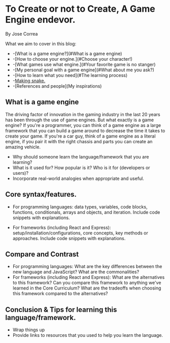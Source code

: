 # To Create or not to Create, A Game Engine endevor. 

By Jose Correa

What we aim to cover in this blog:
* -[What is a game engine?](#What is a game engine)
* -[How to choose your engine.](#Choose your character!)
* -[What games use what engine.](#Your favorite game is no stanger)
* -[My personal goal with a game engine](#What about me you ask?)
* -[How to learn what you need](#The learning process)
* -[Making snake.](example)
* -[References and people](My inspirations)


## What is a game engine
The driving factor of innovation in the gaming industry in the last 20 years has been through the use of game engines. But what exactly is a game engine? If you're a programmer, you can think of a game engine as a large framework that you can build a game around to decrease the time it takes to create your game. If you're a car guy, think of a game engine as a literal engine, if you pair it with the right chassis and parts you can create an amazing vehicle.  
* Why should someone learn the language/framework that you are learning?
* What is it used for? How popular is it? Who is it for (developers or users)?
* Incorporate real-world analogies when appropriate and useful.

## Core syntax/features. 

* For programming languages: data types, variables, code blocks, functions, conditionals, arrays and objects, and iteration. Include code snippets with explanations.

* For frameworks (including React and Express): setup/installation/configurations, core concepts, key methods or approaches. Include code snippets with explanations.

## Compare and Contrast

* For programming languages: What are the key differences between the new language and JavaScript? What are the commonalities?
* For frameworks (including React and Express): What are the alternatives to this framework? Can you compare this framework to anything we've learned in the Core Curriculum? What are the tradeoffs when choosing this framework compared to the alternatives?

## Conclusion & Tips for learning this language/framework.

* Wrap things up
* Provide links to resources that you used to help you learn the language.
